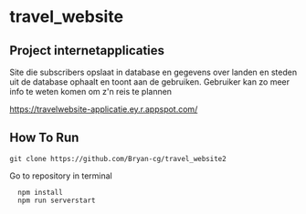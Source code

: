 # travel_website
## Project internetapplicaties
Site die subscribers opslaat in database en gegevens over landen en steden uit de database ophaalt en toont aan de gebruiken. Gebruiker kan zo meer info te weten komen om z'n reis te plannen

https://travelwebsite-applicatie.ey.r.appspot.com/
## How To Run
```
git clone https://github.com/Bryan-cg/travel_website2
```
Go to repository in terminal
```
  npm install
  npm run serverstart
```
